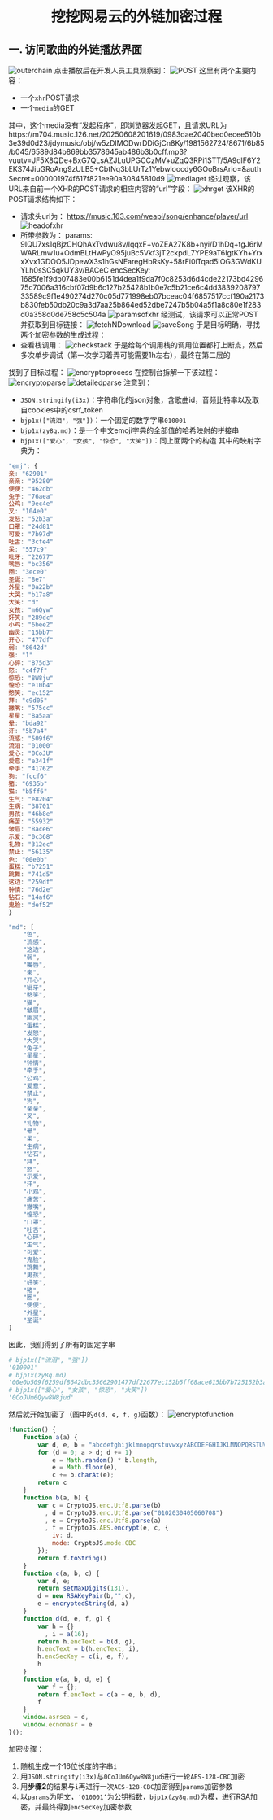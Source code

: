 # <center>挖挖网易云的外链加密过程</center>
## 一. 访问歌曲的外链播放界面
![outerchain](images/image.png)
点击播放后在开发人员工具观察到：
![POST](images/image-1.png)
这里有两个主要内容：
- 一个`xhr`POST请求
- 一个`media`的GET

其中，这个media没有“发起程序”，即浏览器发起GET，且请求URL为https://m704.music.126.net/20250608201619/0983dae2040bed0ecee510b3e39d0d23/jdymusic/obj/w5zDlMODwrDDiGjCn8Ky/1981562724/8671/6b85/b045/6589d84b869bb3578645ab486b3b0cff.mp3?vuutv=JF5X8QDe+BxG7QLsAZJLuUPGCCzMV+uZqQ3RPi1STT/5A9dlF6Y2EKS74JiuGRoAng9zULB5+CbtNq3bLUrTz1Yebwloocdy6GOoBrsArio=&authSecret=000001974f617f821ee90a30845810d9
![mediaget](images/image-2.png)
经过观察，该URL来自前一个XHR的POST请求的相应内容的“url”字段：
![xhrget](images/image-3.png)
该XHR的POST请求结构如下：
- 请求头url为：
https://music.163.com/weapi/song/enhance/player/url
![headofxhr](images/image-4.png)
- 所带参数为：
params: 9IQU7xs1qBjzCHQhAxTvdwu8v/lqqxF+voZEA27K8b+nyi/D1hDq+tgJ6rMWARLmw1u+OdmBLtHwPyO95juBc5Vkf3jT2ckpdL7YPE9aT6IgtKYh+YrxxXvx1GDOO5JDpewX3s1hGsNEaregHbRsKy+58rFi0iTqad5IOG3GWdKUYLh0sSC5qkUY3v/BACeC
encSecKey: 1685fe1f9db07483e00b6151d4dea1f9da7f0c8253d6d4cde22173bd429675c7006a316cbf07d9b6c127b25428b1b0e7c5b21ce6c4dd383920879733589c9f1e490274d270c05d771998eb07bceac04f6857517ccf190a2173b830feb50db20c9a3d7aa25b864ed52dbe7247b5b04a5f1a8c80e1f283d0a358d0de758c5c504a
![paramsofxhr](images/image-5.png)
经测试，该请求可以正常POST并获取到目标链接：
![fetchNDownload](images/image-6.png)
![saveSong](images/image-7.png)
于是目标明确，寻找两个加密参数的生成过程：
- 查看栈调用：
![checkstack](images/image-8.png)
于是给每个调用栈的调用位置都打上断点，然后多次单步调试（第一次学习着弄可能需要1h左右），最终在第二层的
>
找到了目标过程：
![encryptoprocess](images/image-10.png)
在控制台拆解一下该过程：
![encryptoparse](images/image-11.png)
![detailedparse](images/image-12.png)
注意到：
- `JSON.stringify(i3x)`：字符串化的json对象，含歌曲id，音频比特率以及取自cookies中的csrf_token
- `bjp1x(["流泪", "强"])`：一个固定的数字字串`010001`
- `bjp1x(zy8q.md)`：是一个中文emoji字典的全部值的哈希映射的拼接串
- `bjp1x(["爱心", "女孩", "惊恐", "大笑"])`：同上面两个的构造
其中的映射字典为：
```js
"emj": {
亲: "62901"
亲亲: "95280"
便便: "462db"
兔子: "76aea"
公鸡: "9ec4e"
叉: "104e0"
发怒: "52b3a"
口罩: "24d81"
可爱: "7b97d"
吐舌: "3cfe4"
呆: "557c9"
呲牙: "22677"
嘴唇: "bc356"
圈: "3ece0"
圣诞: "8e7"
外星: "0a22b"
大哭: "b17a8"
大笑: "d"
女孩: "m6Qyw"
奸笑: "289dc"
小鸡: "6bee2"
幽灵: "15bb7"
开心: "477df"
弱: "8642d"
强: "1"
心碎: "875d3"
怒: "c4f7f"
惊恐: "8W8ju"
惶恐: "e10b4"
憨笑: "ec152"
拜: "c9d05"
撇嘴: "575cc"
星星: "8a5aa"
晕: "bda92"
汗: "5b7a4"
流感: "509f6"
流泪: "01000"
爱心: "0CoJU"
爱意: "e341f"
牵手: "41762"
狗: "fccf6"
猪: "6935b"
猫: "b5ff6"
生气: "e8204"
生病: "38701"
男孩: "46b8e"
痛苦: "55932"
皱眉: "8ace6"
示爱: "0c368"
礼物: "312ec"
禁止: "56135"
色: "00e0b"
蛋糕: "b7251"
跳舞: "741d5"
这边: "259df"
钟情: "76d2e"
钻石: "14af6"
鬼脸: "def52"
}

"md": [
    "色",
    "流感",
    "这边",
    "弱",
    "嘴唇",
    "亲",
    "开心",
    "呲牙",
    "憨笑",
    "猫",
    "皱眉",
    "幽灵",
    "蛋糕",
    "发怒",
    "大哭",
    "兔子",
    "星星",
    "钟情",
    "牵手",
    "公鸡",
    "爱意",
    "禁止",
    "狗",
    "亲亲",
    "叉",
    "礼物",
    "晕",
    "呆",
    "生病",
    "钻石",
    "拜",
    "怒",
    "示爱",
    "汗",
    "小鸡",
    "痛苦",
    "撇嘴",
    "惶恐",
    "口罩",
    "吐舌",
    "心碎",
    "生气",
    "可爱",
    "鬼脸",
    "跳舞",
    "男孩",
    "奸笑",
    "猪",
    "圈",
    "便便",
    "外星",
    "圣诞"
]
```
因此，我们得到了所有的固定字串
```python
# bjp1x(["流泪", "强"])
'010001'
# bjp1x(zy8q.md)
'00e0b509f6259df8642dbc35662901477df22677ec152b5ff68ace615bb7b725152b3ab17a876aea8a5aa76d2e417629ec4ee341f56135fccf695280104e0312ecbda92557c93870114af6c9d05c4f7f0c3685b7a46bee255932575cce10b424d813cfe4875d3e82047b97ddef52741d546b8e289dc6935b3ece0462db0a22b8e7'
# bjp1x(["爱心", "女孩", "惊恐", "大笑"])
'0CoJUm6Qyw8W8jud'
```
然后就开始加密了（图中的`d(d, e, f, g)`函数）：
![encryptofunction](images/image-13.png)

```js
!function() {
    function a(a) {
        var d, e, b = "abcdefghijklmnopqrstuvwxyzABCDEFGHIJKLMNOPQRSTUVWXYZ0123456789", c = "";
        for (d = 0; a > d; d += 1)
            e = Math.random() * b.length,
            e = Math.floor(e),
            c += b.charAt(e);
        return c
    }
    function b(a, b) {
        var c = CryptoJS.enc.Utf8.parse(b)
          , d = CryptoJS.enc.Utf8.parse("0102030405060708")
          , e = CryptoJS.enc.Utf8.parse(a)
          , f = CryptoJS.AES.encrypt(e, c, {
            iv: d,
            mode: CryptoJS.mode.CBC
        });
        return f.toString()
    }
    function c(a, b, c) {
        var d, e;
        return setMaxDigits(131),
        d = new RSAKeyPair(b,"",c),
        e = encryptedString(d, a)
    }
    function d(d, e, f, g) {
        var h = {}
          , i = a(16);
        return h.encText = b(d, g),
        h.encText = b(h.encText, i),
        h.encSecKey = c(i, e, f),
        h
    }
    function e(a, b, d, e) {
        var f = {};
        return f.encText = c(a + e, b, d),
        f
    }
    window.asrsea = d,
    window.ecnonasr = e
}();
```
加密步骤：
1. 随机生成一个16位长度的字串`i`
2. 用`JSON.stringify(i3x)`与`0CoJUm6Qyw8W8jud`进行一轮`AES-128-CBC`加密
3. 用**步骤2**的结果与`i`再进行一次`AES-128-CBC`加密得到`params`加密参数
4. 以`params`为明文，`‘010001‘`为公钥指数，`bjp1x(zy8q.md)`为模，进行RSA加密，并最终得到`encSecKey`加密参数